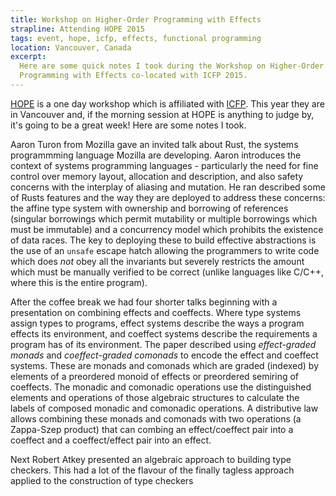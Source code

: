 ```yaml
---
title: Workshop on Higher-Order Programming with Effects
strapline: Attending HOPE 2015
tags: event, hope, icfp, effects, functional programming
location: Vancouver, Canada
excerpt: 
  Here are some quick notes I took during the Workshop on Higher-Order
  Programming with Effects co-located with ICFP 2015.
---
```


[HOPE][2] is a one day workshop which is affiliated with
[ICFP][2]. This year they are in Vancouver and, if the morning session
at HOPE is anything to judge by, it's going to be a great week! Here
are some notes I took.

[1]: http://icfpconference.org/icfp2015/
[2]: http://users-cs.au.dk/birke/hope-2015/

Aaron Turon from Mozilla gave an invited talk about Rust, the systems
programmming language Mozilla are developing. Aaron introduces the
context of systems programming languages - particularly the need for
fine control over memory layout, allocation and description, and also
safety concerns with the interplay of aliasing and mutation. He ran
described some of Rusts features and the way they are deployed to
address these concerns: the affine type system with ownership and
borrowing of references (singular borrowings which permit mutability or
multiple borrowings which must be immutable) and a concurrency model
which prohibits the existence of data races. The key to deploying these
to build effective abstractions is the use of an `unsafe` escape hatch
allowing the programmers to write code which does *not* obey all the
invariants but severely restricts the amount which must be manually
verified to be correct (unlike languages like C/C++, where this is the
entire program).

After the coffee break we had four shorter talks beginning with a
presentation on combining effects and coeffects. Where type systems
assign types to programs, effect systems describe the ways a program
effects its environment, and coeffect systems describe the requirements
a program has of its environment. The paper described using
*effect-graded monads* and *coeffect-graded comonads* to encode the
effect and coeffect systems. These are monads and comonads which are
graded (indexed) by elements of a preordered monoid of effects or
preordered semiring of coeffects. The monadic and comonadic operations
use the distinguished elements and operations of those algebraic
structures to calculate the labels of composed monadic and comonadic
operations. A distributive law allows combining these monads and
comonads with two operations (a Zappa-Szep product) that can combing an
effect/coeffect pair into a coeffect and a coeffect/effect pair into an
effect.

Next Robert Atkey presented an algebraic approach to building type
checkers. This had a lot of the flavour of the finally tagless approach
applied to the construction of type checkers 

